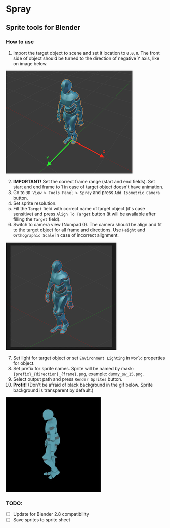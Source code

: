 # Spray

## Sprite tools for Blender

### How to use

1. Import the target object to scene and set it location to `0,0,0`. The front side of object should be turned to the direction of negative Y axis, like on image below.

![](./img/object_position.png)

2. **IMPORTANT!** Set the correct frame range (start and end fields). Set start and end frame to 1 in case of target object doesn't have animation.
3. Go to `3D View > Tools Panel > Spray` and press `Add Isometric Camera` button.
4. Set sprite resolution.
5. Fill the `Target` field with correct name of target object (it's case sensitive) and press `Align To Target` button (it will be available after filling the `Target` field).
6. Switch to camera view (Numpad 0). The camera should be align and fit to the target object for all frame and directions. Use `Height` and `Orthographic Scale` in case of incorrect alignment.

![](./img/camera_aligment.png)

7. Set light for target object or set `Environment Lighting` in `World` properties for object.
8. Set prefix for sprite names. Sprite will be named by mask: `{prefix}_{direction}_{frame}.png`, example: `dummy_sw_15.png`.
9. Select output path and press `Render Sprites` button.
10. **Profit!** (Don't be afraid of black background in the gif below. Sprite background is transparent by default.)

![](./img/dummy.gif)

### TODO:
- [ ] Update for Blender 2.8 compatibility
- [ ] Save sprites to sprite sheet
